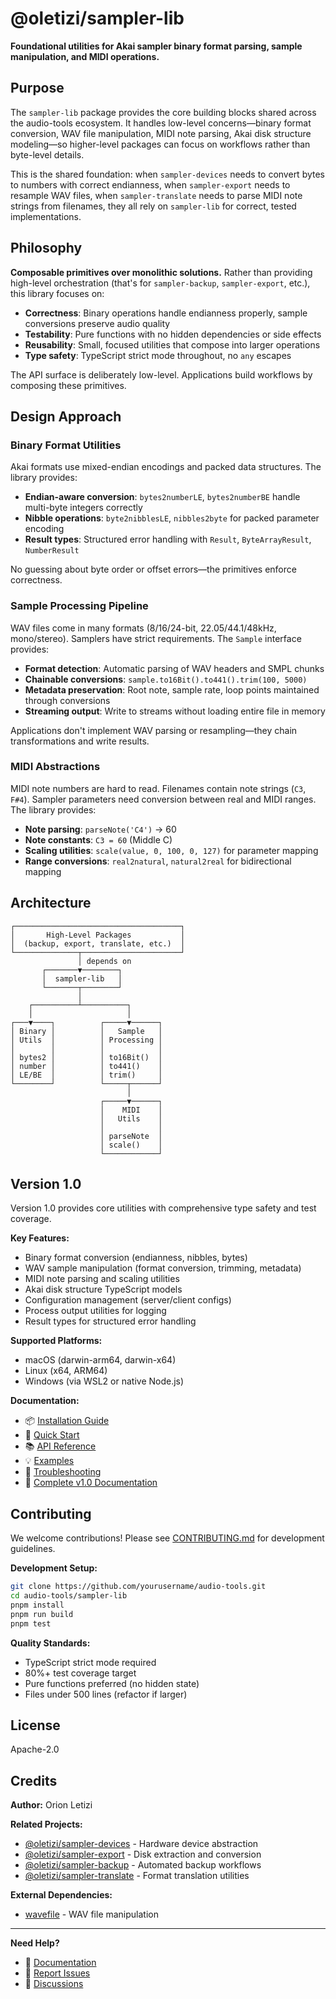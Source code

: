 # @oletizi/sampler-lib

**Foundational utilities for Akai sampler binary format parsing, sample manipulation, and MIDI operations.**

## Purpose

The `sampler-lib` package provides the core building blocks shared across the audio-tools ecosystem. It handles low-level concerns—binary format conversion, WAV file manipulation, MIDI note parsing, Akai disk structure modeling—so higher-level packages can focus on workflows rather than byte-level details.

This is the shared foundation: when `sampler-devices` needs to convert bytes to numbers with correct endianness, when `sampler-export` needs to resample WAV files, when `sampler-translate` needs to parse MIDI note strings from filenames, they all rely on `sampler-lib` for correct, tested implementations.

## Philosophy

**Composable primitives over monolithic solutions.** Rather than providing high-level orchestration (that's for `sampler-backup`, `sampler-export`, etc.), this library focuses on:

- **Correctness**: Binary operations handle endianness properly, sample conversions preserve audio quality
- **Testability**: Pure functions with no hidden dependencies or side effects
- **Reusability**: Small, focused utilities that compose into larger operations
- **Type safety**: TypeScript strict mode throughout, no `any` escapes

The API surface is deliberately low-level. Applications build workflows by composing these primitives.

## Design Approach

### Binary Format Utilities

Akai formats use mixed-endian encodings and packed data structures. The library provides:

- **Endian-aware conversion**: `bytes2numberLE`, `bytes2numberBE` handle multi-byte integers correctly
- **Nibble operations**: `byte2nibblesLE`, `nibbles2byte` for packed parameter encoding
- **Result types**: Structured error handling with `Result`, `ByteArrayResult`, `NumberResult`

No guessing about byte order or offset errors—the primitives enforce correctness.

### Sample Processing Pipeline

WAV files come in many formats (8/16/24-bit, 22.05/44.1/48kHz, mono/stereo). Samplers have strict requirements. The `Sample` interface provides:

- **Format detection**: Automatic parsing of WAV headers and SMPL chunks
- **Chainable conversions**: `sample.to16Bit().to441().trim(100, 5000)`
- **Metadata preservation**: Root note, sample rate, loop points maintained through conversions
- **Streaming output**: Write to streams without loading entire file in memory

Applications don't implement WAV parsing or resampling—they chain transformations and write results.

### MIDI Abstractions

MIDI note numbers are hard to read. Filenames contain note strings (`C3`, `F#4`). Sampler parameters need conversion between real and MIDI ranges. The library provides:

- **Note parsing**: `parseNote('C4')` → 60
- **Note constants**: `C3 = 60` (Middle C)
- **Scaling utilities**: `scale(value, 0, 100, 0, 127)` for parameter mapping
- **Range conversions**: `real2natural`, `natural2real` for bidirectional mapping

## Architecture

```
┌─────────────────────────────────────┐
│       High-Level Packages           │
│  (backup, export, translate, etc.)  │
└──────────────┬──────────────────────┘
               │ depends on
       ┌───────▼────────┐
       │  sampler-lib   │
       └───────┬────────┘
               │
    ┌──────────┴──────────┐
    │                     │
┌───▼────┐          ┌─────▼──────┐
│ Binary │          │   Sample   │
│ Utils  │          │ Processing │
│        │          │            │
│ bytes2 │          │ to16Bit()  │
│ number │          │ to441()    │
│ LE/BE  │          │ trim()     │
└────────┘          └─────┬──────┘
                          │
                    ┌─────▼──────┐
                    │    MIDI    │
                    │   Utils    │
                    │            │
                    │ parseNote  │
                    │ scale()    │
                    └────────────┘
```

## Version 1.0

Version 1.0 provides core utilities with comprehensive type safety and test coverage.

**Key Features:**
- Binary format conversion (endianness, nibbles, bytes)
- WAV sample manipulation (format conversion, trimming, metadata)
- MIDI note parsing and scaling utilities
- Akai disk structure TypeScript models
- Configuration management (server/client configs)
- Process output utilities for logging
- Result types for structured error handling

**Supported Platforms:**
- macOS (darwin-arm64, darwin-x64)
- Linux (x64, ARM64)
- Windows (via WSL2 or native Node.js)

**Documentation:**

- 📦 [Installation Guide](./docs/1.0/installation.md)
- 🚀 [Quick Start](./docs/1.0/quick-start.md)
- 📚 [API Reference](./docs/1.0/api-reference.md)
- 💡 [Examples](./docs/1.0/examples.md)
- 🔧 [Troubleshooting](./docs/1.0/troubleshooting.md)
- 📖 [Complete v1.0 Documentation](./docs/1.0/README.md)

## Contributing

We welcome contributions! Please see [CONTRIBUTING.md](../../CONTRIBUTING.md) for development guidelines.

**Development Setup:**
```bash
git clone https://github.com/yourusername/audio-tools.git
cd audio-tools/sampler-lib
pnpm install
pnpm run build
pnpm test
```

**Quality Standards:**
- TypeScript strict mode required
- 80%+ test coverage target
- Pure functions preferred (no hidden state)
- Files under 500 lines (refactor if larger)

## License

Apache-2.0

## Credits

**Author:** Orion Letizi

**Related Projects:**
- [@oletizi/sampler-devices](https://www.npmjs.com/package/@oletizi/sampler-devices) - Hardware device abstraction
- [@oletizi/sampler-export](https://www.npmjs.com/package/@oletizi/sampler-export) - Disk extraction and conversion
- [@oletizi/sampler-backup](https://www.npmjs.com/package/@oletizi/sampler-backup) - Automated backup workflows
- [@oletizi/sampler-translate](https://www.npmjs.com/package/@oletizi/sampler-translate) - Format translation utilities

**External Dependencies:**
- [wavefile](https://www.npmjs.com/package/wavefile) - WAV file manipulation

---

**Need Help?**

- 📖 [Documentation](./docs/1.0/README.md)
- 🐛 [Report Issues](https://github.com/yourusername/audio-tools/issues)
- 💬 [Discussions](https://github.com/yourusername/audio-tools/discussions)
